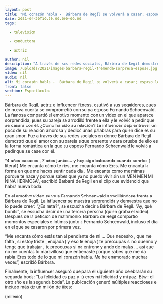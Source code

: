 ```yaml
---
layout: post
title: "Mi corazón habla -  Bárbara de Regil se volverá a casar; esposo le pide matrimonio"
date: 2021-04-30T16:59:00.000-06:00
tags:
  
  - television
  
  - conductora
  
  - actriz
  
author: nil
description: "A través de sus redes sociales, Bárbara de Regil demostró que el amor con su pareja sigue presente y para prueba compartió la forma romántica en la que su esposo Fernando Schoenwald le volvió a pedir que se case con él. "
image: /uploads/2021/images-barbara-regil-tremenda-sorpresa-esposo.jpg
video: nil
audio: nil
alt: Mi corazón habla -  Bárbara de Regil se volverá a casar; esposo le pide matrimonio
front: false
section: Espectáculos
---
```


Bárbara de Regil, actriz e influencer fitness, cautivó a sus seguidores, pues de nueva cuenta se comprometió con su ya esposo Fernando Schoenwald. La famosa compartió el emotivo momento con un video en el que aparece sorprendida, pues su pareja se arrodilló frente a ella y le volvió a pedir que se casara con él. ¿Cómo ha sido su relación? La influencer dejó entrever un poco de su relación amorosa y dedicó unas palabras para quien dice es su gran amor. Fue a través de sus redes sociales en donde Bárbara de Regil demostró que el amor con su pareja sigue presente y para prueba de ello es la forma romántica en la que su esposo Fernando Schoenwald le volvió a pedir que se case con él. 

“4 años casados , 7 años juntos... y hoy sigo babeando cuando sonríes ( literal ) Me encanta cómo te ríes, me encanta cómo Eres. Me encanta la forma en que me haces sentir cada día . Me encanta como me mimas porque te nace y porque sabes que ya no puedo vivir sin un MEN MEN MI NIÑA HERMOSA”, escribió Barbará de Regil en el clip que evidenció que habrá nueva boda. 

En el emotivo video se ve a Fernando Schoenwald arrodillándose frente a Bárbara de Regil. La influencer se muestra sorprendida y demuestra que no lo puede creer: “¿Es neta?”, se escucha decir a Bárbara de Regil. “Ay, qué bonito”, se escucha decir de una tercera persona (quien graba el video). Después de la petición de matrimonio, Bárbara de Regil compartió momentos especiales e íntimos junto a Fernando Schoenwald, incluso el día en el que se casaron por primera vez. 

“Me encanta cómo estás tan al pendiente de mi ... Que necesito , que me falta , si estoy triste , enojada ( y eso te enoja ) te preocupas si no duermo y tengo que trabajar , te preocupas si no entrene y ando de malas ... así que no me cuentas lo maravilloso que entrenaste porque sabes que me da rabia. Eres todo de lo que mi corazón habla. Me he enamorado muchas veces”, escribió Bárbara. 

Finalmente, la influencer aseguró que para el siguiente año celebrarán su segunda boda: “La felicidad es paz y tú eres mi felicidad y mi paz. Btw : el otro año es la segunda boda”. La publicación generó múltiples reacciones e incluso más de un millón de likes: 

(milenio)